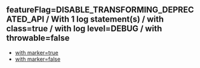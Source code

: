 ## featureFlag=DISABLE_TRANSFORMING_DEPRECATED_API / With 1 log statement(s) / with class=true / with log level=DEBUG / with throwable=false

* [with marker=true](marker-true/index.md)
* [with marker=false](marker-false/index.md)



